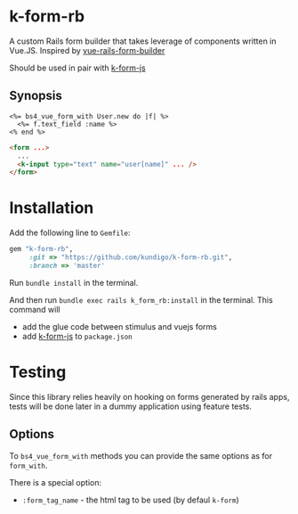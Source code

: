 # k-form-rb

A custom Rails form builder that takes leverage of components written in Vue.JS. Inspired by [vue-rails-form-builder](https://github.com/kuroda/vue-rails-form-builder)

Should be used in pair with [k-form-js](https://github.com/kundigo/k-form-js)

Synopsis
--------

```erb
<%= bs4_vue_form_with User.new do |f| %>
  <%= f.text_field :name %>
<% end %>
```

```html
<form ...>
  ...
  <k-input type="text" name="user[name]" ... />
</form>
```

# Installation

Add the following line to `Gemfile`:

```ruby
gem "k-form-rb", 
     :git => "https://github.com/kundigo/k-form-rb.git",
     :branch => 'master'
```

Run `bundle install` in the terminal.

And then run `bundle exec rails k_form_rb:install` in the terminal. This command will

* add the glue code between stimulus and vuejs forms
* add [k-form-js](https://github.com/kundigo/k-form-js) to `package.json`

# Testing

Since this library relies heavily on hooking on forms generated by rails apps, tests will be done later in a dummy application using feature tests. 

Options
-------

To `bs4_vue_form_with` methods you can provide the same options as for `form_with`.

There is a special option:

* `:form_tag_name` - the html tag to be used (by defaul `k-form`)


